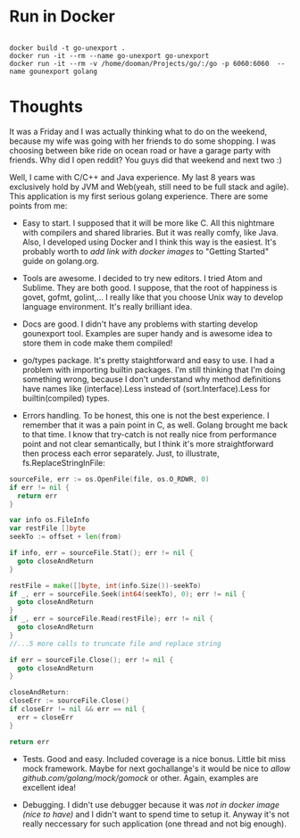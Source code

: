 # Run in Docker #

```

docker build -t go-unexport .
docker run -it --rm --name go-unexport go-unexport
docker run -it --rm -v /home/dooman/Projects/go/:/go -p 6060:6060  --name gounexport golang

```

# Thoughts #

It was a Friday and I was actually thinking what to do on the weekend, because
my wife was going with her friends to do some shopping. I was choosing between bike
ride on ocean road or have a garage party with friends. Why did I open reddit?
You guys did that weekend and next two :)

Well, I came with C/C++ and Java experience. My last 8 years was exclusively hold
by JVM and Web(yeah, still need to be full stack and agile). This application is my first
serious golang experience. There are some points from me:

* Easy to start. I supposed that it will be more like C. All this nightmare with
compilers and shared libraries. But it was really comfy, like Java. Also, I developed
using Docker and I think this way is the easiest. It's probably worth to *add link
with docker images* to "Getting Started" guide on golang.org.

* Tools are awesome. I decided to try new editors. I tried Atom and Sublime. They
are both good. I suppose, that the root of happiness is govet, gofmt, golint,...
I really like that you choose Unix way to develop language environment. It's
really brilliant idea.

* Docs are good. I didn't have any problems with starting develop gounexport tool.
Examples are super handy and is awesome idea to store them in code make them compiled!

* go/types package. It's pretty staightforward and easy to use. I had a problem
with importing builtin packages. I'm still thinking that I'm doing something
wrong, because I don't understand why method definitions have names like
(interface).Less instead of (sort.Interface).Less for builtin(compiled)
types.

* Errors handling. To be honest, this one is not the best experience. I remember
that it was a pain point in C, as well. Golang brought me back to that time.
I know that try-catch is not really nice from performance point and not clear
semantically, but I think it's more straightforward then process each error
separately.
Just, to illustrate, fs.ReplaceStringInFile:

```go
sourceFile, err := os.OpenFile(file, os.O_RDWR, 0)
if err != nil {
  return err
}

var info os.FileInfo
var restFile []byte
seekTo := offset + len(from)

if info, err = sourceFile.Stat(); err != nil {
  goto closeAndReturn
}

restFile = make([]byte, int(info.Size())-seekTo)
if _, err = sourceFile.Seek(int64(seekTo), 0); err != nil {
  goto closeAndReturn
}
if _, err = sourceFile.Read(restFile); err != nil {
  goto closeAndReturn
}
//...5 more calls to truncate file and replace string

if err = sourceFile.Close(); err != nil {
  goto closeAndReturn
}

closeAndReturn:
closeErr := sourceFile.Close()
if closeErr != nil && err == nil {
  err = closeErr
}

return err
```

* Tests. Good and easy. Included coverage is a nice bonus. Little bit miss
mock framework. Maybe for next gochallange's it would be nice to *allow
github.com/golang/mock/gomock* or other. Again, examples are excellent idea!

* Debugging. I didn't use debugger because it was *not in docker image (nice to have)*
and I didn't want to spend time to setup it. Anyway it's not really neccessary
for such application (one thread and not big enough).
